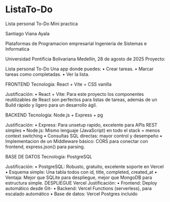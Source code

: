 # ListaTo-Do



Lista personal To-Do
Mini practica






Santiago Viana Ayala









Plataformas de Programacion empresarial
Ingenieria de Sistemas e Informatica



Universidad Pontificia Bolivariana
Medellín, 28 de agosto de 2025
Proyecto:

Lista personal To-Do 
Una app donde puedes:
•	Crear tareas. 
•	Marcar tareas como completadas. 
•	Ver la lista.

FRONTEND 
Tecnología: React + Vite + CSS vanilla

 Justificación:
•	React + Vite: Para este proyecto los componentes reutilizables de React son perfectos para listas de tareas, además de un Build rápido y ligero para un desarrollo ágil.

BACKEND 
Tecnología: Node.js + Express + pg

 Justificación:
•	Express: Para unsetup rapido, excelente para APIs REST simples
•	Node.js: Mismo lenguaje (JavaScript) en todo el stack = menos context switching
•	Consultas SQL directas: mayor control y desempeño
•	Implementacion de un Middleware básico: CORS para conectar con frontend, express.json() para parsing.




 BASE DE DATOS 
Tecnología: PostgreSQL

Justificación:
•	PostgreSQL: Robusto, gratuito, excelente soporte en Vercel
•	Esquema simple: Una tabla todos con id, title, completed, created_at
•	Ventaja: Mejor que SQLite para despliegue, mejor que MongoDB para estructura simple.
DESPLIEGUE 
Vercel
Justificación:
•	Frontend: Deploy automático desde Git-
•	Backend: Vercel Functions (serverless), para escalado automático
•	Base de datos: Vercel Postgres incluido

